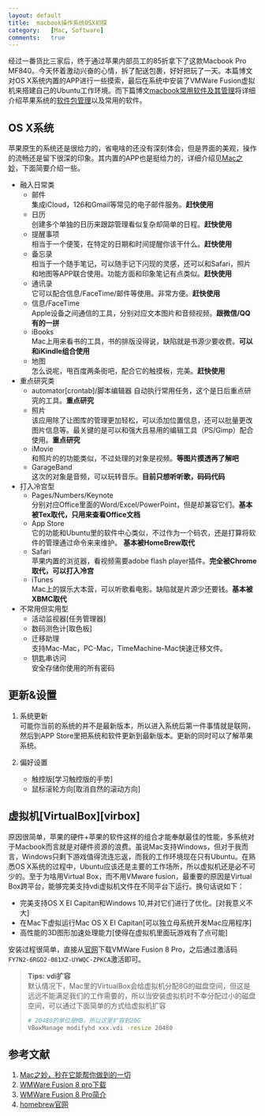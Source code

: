 ```yaml
---
layout:	default
title:	macbook操作系统OSX初探
category:	[Mac, Software]
comments:	true
---
```

经过一番货比三家后，终于通过苹果内部员工的85折拿下了这款Macbook Pro MF840。今天怀着激动兴奋的心情，拆了配送包裹，好好把玩了一天。本篇博文对OS X系统内置的APP进行一些摸索，最后在系统中安装了VMWare Fusion虚拟机来搭建自己的Ubuntu工作环境。而下篇博文[macbook常用软件及其管理]({{site.baseurl}}/2015/12/10/macbook常用软件及其管理.html})将详细介绍苹果系统的[软件包管理][homebrew]以及常用的软件。

## OS X系统
苹果原生的系统还是很给力的，省电啥的还没有深刻体会，但是界面的美观，操作的流畅还是留下很深的印象。其内置的APP也是挺给力的，详细介绍见[Mac之妙][mac_app]，下面简要介绍一些。

* 融入日常类
    * 邮件  
    集成iCloud，126和Gmail等常见的电子邮件服务。**赶快使用**
    * 日历  
    创建多个单独的日历来跟踪管理看似复杂却简单的日程。**赶快使用**
    * 提醒事项  
    相当于一个便笺，在特定的日期和时间提醒你该干什么。**赶快使用**
    * 备忘录  
    相当于一个随手笔记，可以随手记下闪现的灵感，还可以和Safari，照片和地图等APP联合使用。功能方面和印象笔记有点类似。**赶快使用**
    * 通讯录  
    它可以配合信息/FaceTime/邮件等使用。非常方便。**赶快使用**
    * 信息/FaceTime  
    Apple设备之间通信的工具，分别对应文本图片和音频视频。**跟微信/QQ有的一拼**
    * iBooks  
    Mac上用来看书的工具，书的排版没得说，缺陷就是书源少要收费。**可以和iKindle组合使用**
    * 地图  
    怎么说呢，甩百度两条街吧，配合它的触摸板，完美。**赶快使用**
* 重点研究类
    * automator[crontab]/脚本编辑器
    自动执行常用任务，这个是日后重点研究的工具。**重点研究**
    * 照片  
    该应用除了让图库的管理更加轻松，可以添加位置信息，还可以批量更改图片信息等。最关键的是可以和强大且易用的编辑工具（PS/Gimp）配合使用。**重点研究**
    * iMovie  
    和照片的的功能类似，不过处理的对象是视频。**等图片摸透再了解吧**
    * GarageBand  
这次的对象是音频，可以玩转音乐。**目前只想听听歌，码码代码**
* 打入冷宫型
    * Pages/Numbers/Keynote  
    分别对应Office里面的Word/Excel/PowerPoint，但是却兼容它们。**基本被Tex取代，只用来查看Office文档**
    * App Store  
    它的功能和Ubuntu里的软件中心类似，不过作为一个码农，还是打算将软件的管理通过命令来来维护。 **基本被HomeBrew取代**
    * Safari  
    苹果内置的浏览器，看视频需要adobe flash player插件。**完全被Chrome取代，可以打入冷宫**
    * iTunes  
    Mac上的娱乐大本营，可以听歌看电影。缺陷就是片源少还要钱。**基本被XBMC取代**
* 不常用但实用型
    * 活动监视器[任务管理器]
    * 数码测色计[取色板]
    * 迁移助理  
    支持Mac-Mac，PC-Mac，TimeMachine-Mac快速迁移文件。
    * 钥匙串访问  
    安全存储你使用的所有密码

## 更新&设置
1. 系统更新  
可能你当前的系统的并不是最新版本，所以进入系统后第一件事情就是联网，然后到APP Store里把系统和软件更新到最新版本。更新的同时可以了解苹果系统。

2. 偏好设置  
    * 触控版[学习触控版的手势]
    * 鼠标滚轮方向[取消自然的滚动方向]

## 虚拟机[VirtualBox][virbox]
原因很简单，苹果的硬件+苹果的软件这样的组合才能奉献最佳的性能，多系统对于Macbook而言就是对硬件资源的浪费。虽说Mac支持Windows，但对于我而言，Windows只剩下游戏值得流连忘返，而我的工作环境现在只有Ubuntu。在熟悉OS X系统的过程中，Ubuntu应该还是主要的工作场所，所以虚拟机还是必不可少的。至于为啥用Virtual Box，而不用VMware fusion，最重要的原因是Virtual Box跨平台，能够完美支持vdi虚拟机文件在不同平台下运行。换句话说如下：
* 完美支持OS X EI Capitan和Windows 10,并对它们进行了优化。[对我意义不大]
* 在Mac下虚拟运行Mac OS X EI Capitan[可以独立母系统开发Mac应用程序]
* 高性能的3D图形加速处理能力[使得在虚拟机里面玩游戏有了点可能]


安装过程很简单，直接从[官网][vmware_download]下载VMWare Fusion 8 Pro，之后通过激活码`FY7N2-6RGD2-081XZ-UYWQC-ZPKCA`激活即可。

> **Tips: vdi扩容**  
> 默认情况下，Mac里的VirtualBox会给虚拟机分配8G的磁盘空间，但这是远远不能满足我们的工作需要的，所以当安装虚拟机时不幸分配过小的磁盘空间，可以通过下面简单的方式给虚拟机扩容
> 
> ```sh
> # 20480的单位是MB，所以这里扩容到20G
> VBoxManage modifyhd xxx.vdi -resize 20480
> ```


## 参考文献
1. [Mac之妙，秒在它能帮你做到的一切][mac_app]
2. [WMWare Fusion 8 pro下载][vmware_download]
2. [WMWare Fusion 8 Pro简介][vmware]
3. [homebrew官网][homebrew]


[mac_app]:  http://www.apple.com/cn/osx/apps/
[vmware]:   http://www.iplaysoft.com/vmware-fusion.html
[vmware_download]:  http://www.vmware.com/products/fusion/
[homebrew]: http://brew.sh
